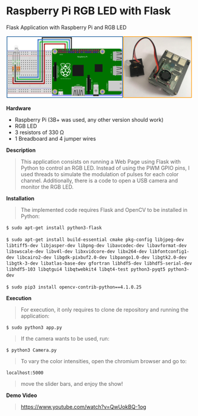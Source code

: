 # Raspberry Pi RGB LED with Flask
Flask Application with Raspberry Pi and RGB LED

![Circuit](https://github.com/kranok-dev/RPi_RGB_Flask/blob/master/Circuit.png?raw=true)

**Hardware**
* Raspberry Pi (3B+ was used, any other version should work)
* RGB LED
* 3 resistors of 330 Ω 
* 1 Breadboard and 4 jumper wires

**Description**                                                               
> This application consists on running a Web Page using Flask with Python to control an RGB LED. Instead of using the PWM GPIO pins, I used threads to simulate the modulation of pulses for each color channel. Additionally, there is a code to open a USB camera and monitor the RGB LED.

**Installation**
> The implemented code requires Flask and OpenCV to be installed in Python:
  ```
  $ sudo apt-get install python3-flask
  
  $ sudo apt-get install build-essential cmake pkg-config libjpeg-dev libtiff5-dev libjasper-dev libpng-dev libavcodec-dev libavformat-dev libswscale-dev libv4l-dev libxvidcore-dev libx264-dev libfontconfig1-dev libcairo2-dev libgdk-pixbuf2.0-dev libpango1.0-dev libgtk2.0-dev libgtk-3-dev libatlas-base-dev gfortran libhdf5-dev libhdf5-serial-dev libhdf5-103 libqtgui4 libqtwebkit4 libqt4-test python3-pyqt5 python3-dev
  
  $ sudo pip3 install opencv-contrib-python==4.1.0.25
  ```

**Execution**
> For execution, it only requires to clone de repository and running the application:
```
$ sudo python3 app.py
```
> If the camera wants to be used, run:
```
$ python3 Camera.py
```
> To vary the color intensities, open the chromium browser and go to: 
```
localhost:5000
```
> move the slider bars, and enjoy the show!

**Demo Video**
> https://www.youtube.com/watch?v=QwUokBQ-1og
